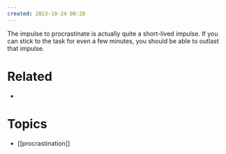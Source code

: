 ```yaml
---
created: 2023-10-24 00:20
---
```


The impulse to procrastinate is actually quite a short-lived impulse. If you can stick to the task for even a few minutes, you should be able to outlast that impulse.

# Related

- 
# Topics

- [[procrastination]]